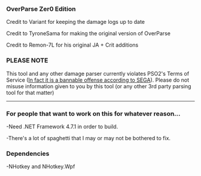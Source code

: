 ### OverParse Zer0 Edition
Credit to Variant for keeping the damage logs up to date

Credit to TyroneSama for making the original version of OverParse

Credit to Remon-7L for his original JA + Crit additions

### PLEASE NOTE
This tool and any other damage parser currently violates PSO2's Terms of Service ([In fact it is a bannable offense according to SEGA](http://pso2.jp/players/news/9224/)). Please do not misuse information given to you by this tool (or any other 3rd party parsing tool for that matter)

---

### For people that want to work on this for whatever reason...
-Need .NET Framework 4.7.1 in order to build.

-There's a lot of spaghetti that I may or may not be bothered to fix.

### Dependencies
-NHotkey and NHotkey.Wpf
